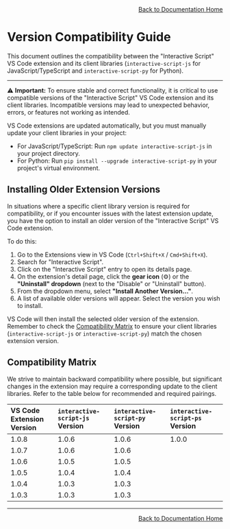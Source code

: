 <div style="text-align: right;">
    <a href="documentation.md">Back to Documentation Home</a>
</div>


# Version Compatibility Guide

This document outlines the compatibility between the "Interactive Script" VS Code extension and its client libraries (`interactive-script-js` for JavaScript/TypeScript and `interactive-script-py` for Python).

---

⚠️ **Important:** To ensure stable and correct functionality, it is critical to use compatible versions of the "Interactive Script" VS Code extension and its client libraries. Incompatible versions may lead to unexpected behavior, errors, or features not working as intended.

VS Code extensions are updated automatically, but you must manually update your client libraries in your project:
* For JavaScript/TypeScript: Run `npm update interactive-script-js` in your project directory.
* For Python: Run `pip install --upgrade interactive-script-py` in your project's virtual environment.

## Installing Older Extension Versions

In situations where a specific client library version is required for compatibility, or if you encounter issues with the latest extension update, you have the option to install an older version of the "Interactive Script" VS Code extension.

To do this:

1.  Go to the Extensions view in VS Code (`Ctrl+Shift+X` / `Cmd+Shift+X`).
2.  Search for "Interactive Script".
3.  Click on the "Interactive Script" entry to open its details page.
4.  On the extension's detail page, click the **gear icon** (⚙️) or the **"Uninstall" dropdown** (next to the "Disable" or "Uninstall" button).
5.  From the dropdown menu, select **"Install Another Version..."**.
6.  A list of available older versions will appear. Select the version you wish to install.

VS Code will then install the selected older version of the extension. Remember to check the [Compatibility Matrix](#compatibility-matrix) to ensure your client libraries (`interactive-script-js` or `interactive-script-py`) match the chosen extension version.

## Compatibility Matrix

We strive to maintain backward compatibility where possible, but significant changes in the extension may require a corresponding update to the client libraries. Refer to the table below for recommended and required pairings.

| VS Code Extension Version | `interactive-script-js` Version | `interactive-script-py` Version | `interactive-script-ps` Version |
| :--- | :--- | :--- | :--- |
| 1.0.8 | 1.0.6 | 1.0.6 | 1.0.0 |
| 1.0.7 | 1.0.6 | 1.0.6 |
| 1.0.6 | 1.0.5 | 1.0.5 |
| 1.0.5 | 1.0.4 | 1.0.4 |
| 1.0.4 | 1.0.3 | 1.0.3 |
| 1.0.3 | 1.0.3 | 1.0.3 |

---

<div style="text-align: right;">
    <a href="documentation.md">Back to Documentation Home</a>
</div>